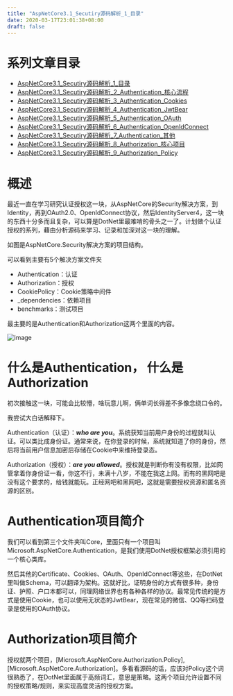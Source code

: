 ```yaml
---
title: "AspNetCore3.1_Secutiry源码解析_1_目录"
date: 2020-03-17T23:01:38+08:00
draft: false
---
```

# 系列文章目录
- [AspNetCore3.1_Secutiry源码解析_1_目录](https://holdengong.com/aspnetcore3.1_secutiry源码解析_1_目录)
- [AspNetCore3.1_Secutiry源码解析_2_Authentication_核心流程](https://holdengong.com/aspnetcore3.1_secutiry源码解析_2_authentication_核心流程)
- [AspNetCore3.1_Secutiry源码解析_3_Authentication_Cookies](https://holdengong.com/aspnetcore3.1_secutiry源码解析_3_authentication_cookies)
- [AspNetCore3.1_Secutiry源码解析_4_Authentication_JwtBear](https://holdengong.com/aspnetcore3.1_secutiry源码解析_4_authentication_jwtbear)
- [AspNetCore3.1_Secutiry源码解析_5_Authentication_OAuth](https://holdengong.com/aspnetcore3.1_secutiry源码解析_5_authentication_oauth)
- [AspNetCore3.1_Secutiry源码解析_6_Authentication_OpenIdConnect](https://holdengong.com/aspnetcore3.1_secutiry源码解析_6_authentication_openidconnect)
- [AspNetCore3.1_Secutiry源码解析_7_Authentication_其他](https://holdengong.com/aspnetcore3.1_secutiry源码解析_7_authentication_其他)
- [AspNetCore3.1_Secutiry源码解析_8_Authorization_核心项目](https://holdengong.com/aspnetcore3.1_secutiry源码解析_8_authorization_核心项目)
- [AspNetCore3.1_Secutiry源码解析_9_Authorization_Policy](https://holdengong.com/aspnetcore3.1_secutiry源码解析_9_authorization_policy)

# 概述
最近一直在学习研究认证授权这一块，从AspNetCore的Security解决方案，到Identity，再到OAuth2.0、OpenIdConnect协议，然后IdentityServer4，这一块的东西十分多而且复杂，可以算是DotNet里最难啃的骨头之一了。计划做个认证授权的系列，藉由分析源码来学习、记录和加深对这一块的理解。

如图是AspNetCore.Security解决方案的项目结构。

可以看到主要有5个解决方案文件夹
- Authentication：认证
- Authorization：授权
- CookiePolicy：Cookie策略中间件
- _dependencies：依赖项目
- benchmarks：测试项目

最主要的是Authentication和Authorization这两个里面的内容。

![image](https://fs.31huiyi.com/08b5ab04-13a0-46a4-bd71-5ae61185c27e.png)

# 什么是Authentication， 什么是Authorization
初次接触这一块，可能会比较懵，啥玩意儿啊，俩单词长得差不多像念绕口令的。

我尝试大白话解释下。

Authentication（认证）：***who are you***。系统获知当前用户身份的过程就叫认证。可以类比成身份证。通常来说，在你登录的时候，系统就知道了你的身份，然后将当前用户信息加密后存储在Cookie中来维持登录态。

Authorization（授权）：***are you allowed***。授权就是判断你有没有权限，比如网管拿着你身份证一看，你这不行，未满十八岁，不能在我这上网。而有的黑网吧是没有这个要求的，给钱就能玩。正经网吧和黑网吧，这就是需要授权资源和匿名资源的区别。

# Authentication项目简介
我们可以看到第三个文件夹叫Core，里面只有一个项目叫Microsoft.AspNetCore.Authentication，是我们使用DotNet授权框架必须引用的一个核心类库。

然后其他的Certificate、Cookies、OAuth、OpenIdConnect等这些，在DotNet里叫做Schema，可以翻译为架构。这就好比，证明身份的方式有很多种，身份证、护照、户口本都可以，同理网络世界也有各种各样的协议。最常见传统的是方式是使用Cookie，也可以使用无状态的JwtBear，现在常见的微信、QQ等扫码登录是使用的OAuth协议。

# Authorization项目简介
授权就两个项目，[Microsoft.AspNetCore.Authorization.Policy],[Microsoft.AspNetCore.Authorization]。多看看源码的话，应该对Policy这个词很熟悉了，在DotNet里面属于高频词汇，意思是策略。这两个项目允许设置不同的授权策略/规则，来实现高度灵活的授权方案。




